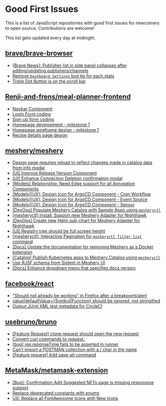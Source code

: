# Good First Issues

This is a list of JavaScript repositories with good first issues for newcomers to open source. Contributions are welcome!

This list gets updated every day at midnight.

## [brave/brave-browser](https://github.com/brave/brave-browser)

- [[Brave News]: Publisher list in side panel collapses after adding/updating publishers/channels](https://github.com/brave/brave-browser/issues/36550)
- [Remove `Dashboard Settings` tool tip for each stats](https://github.com/brave/brave-browser/issues/6084)
- [Triple Dot Button is on the  scroll bar ](https://github.com/brave/brave-browser/issues/36298)

## [Renji-and-frens/meal-planner-frontend](https://github.com/Renji-and-frens/meal-planner-frontend)

- [Navbar Component](https://github.com/Renji-and-frens/meal-planner-frontend/issues/12)
- [Login Form coding](https://github.com/Renji-and-frens/meal-planner-frontend/issues/7)
- [Sign up form coding](https://github.com/Renji-and-frens/meal-planner-frontend/issues/8)
- [Homepage development - milestone 1](https://github.com/Renji-and-frens/meal-planner-frontend/issues/4)
- [Homepage wireframe design - milestone 1](https://github.com/Renji-and-frens/meal-planner-frontend/issues/3)
- [Recipe details page design](https://github.com/Renji-and-frens/meal-planner-frontend/issues/9)

## [meshery/meshery](https://github.com/meshery/meshery)

- [Design page requires reload to reflect changes made in catalog data from info modal](https://github.com/meshery/meshery/issues/10593)
- [[UI] Improve Release Version Component](https://github.com/meshery/meshery/issues/9569)
- [[UI] Enhance Connection Deletion confirmation modal](https://github.com/meshery/meshery/issues/10558)
- [[Models] Relationship: Need Edge support for all Annotation Components](https://github.com/meshery/meshery/issues/10278)
- [[Models][UX]: Design Icon for ArgoCD Component - Cron Workflow](https://github.com/meshery/meshery/issues/10296)
- [[Models][UX]: Design Icon for ArgoCD Component - Event Source](https://github.com/meshery/meshery/issues/10298)
- [[Models][UX]: Design Icon for ArgoCD Component - Sensor](https://github.com/meshery/meshery/issues/10300)
- [[DevOps] Populate Meshery Catalog with Sample Apps using `mesheryctl`](https://github.com/meshery/meshery/issues/10458)
- [[mesheryctl] Install: Support new Meshery Adapter for Nighthawk](https://github.com/meshery/meshery/issues/10371)
- [[DevOps] Create new Helm sub-chart for Meshery Adapter for Nighthawk](https://github.com/meshery/meshery/issues/10370)
- [[UI] Registry tree should be full screen height](https://github.com/meshery/meshery/issues/9595)
- [[mesheryctl]: Interactive Pagination for `mesheryctl filter list` command](https://github.com/meshery/meshery/issues/10366)
- [[Docs] Update the documentation for removing Meshery as a Docker extension](https://github.com/meshery/meshery/issues/9901)
- [[Catalog] Publish Kubernetes apps to Meshery Catalog using `mesheryctl`](https://github.com/meshery/meshery/issues/10444)
- [Use RJSF schema from Sistent in Meshery UI](https://github.com/meshery/meshery/issues/10445)
- [[Docs] Enhance dropdown menu that specifies docs version](https://github.com/meshery/meshery/issues/9227)

## [facebook/react](https://github.com/facebook/react)

- ["Should not already be working" in Firefox after a breakpoint/alert](https://github.com/facebook/react/issues/17355)
- [value|defaultValue={Symbol|Function} should be ignored, not stringified](https://github.com/facebook/react/issues/11734)
- [Output JUnit XML test metadata for CircleCI](https://github.com/facebook/react/issues/11949)

## [usebruno/bruno](https://github.com/usebruno/bruno)

- [[Feature Request] clone request should open the new request](https://github.com/usebruno/bruno/issues/1624)
- [Convert curl commands to request.](https://github.com/usebruno/bruno/issues/338)
- [[bug] res.reponseTime fails to be asserted in runner](https://github.com/usebruno/bruno/issues/1145)
- [Can't import a POSTMAN collection with a / char in the name](https://github.com/usebruno/bruno/issues/219)
- [[Feature request] Add save-all command](https://github.com/usebruno/bruno/issues/737)

## [MetaMask/metamask-extension](https://github.com/MetaMask/metamask-extension)

- [[Bug]: Confirmation Add Suggested NFTs page is missing responsive support](https://github.com/MetaMask/metamask-extension/issues/20975)
- [Replace deprecated constants with enums](https://github.com/MetaMask/metamask-extension/issues/18714)
- [UX: Replace all FontAwesome Icons with New Icons](https://github.com/MetaMask/metamask-extension/issues/17475)

